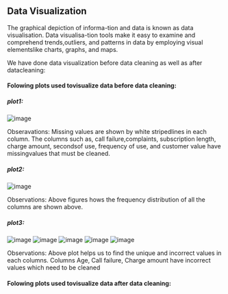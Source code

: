 
## Data Visualization

The graphical depiction of informa-tion and data is known as data visualisation. Data visualisa-tion tools make it easy to examine and comprehend trends,outliers,  and  patterns  in  data  by  employing  visual  elementslike charts, graphs, and maps.

We have done data visualization before data cleaning as well as after datacleaning:

#### Folowing plots used tovisualize data before data cleaning:

##### plot1:

![image](https://user-images.githubusercontent.com/11718567/143506520-56155bd4-b32d-4e31-bcec-0e70edf98888.png)

Obseravations:  Missing  values  are  shown  by  white  stripedlines  in  each  column.  The  columns  such  as,  call  failure,complaints,  subscription  length,  charge  amount,  secondsof  use,  frequency  of  use,  and  customer  value  have  missingvalues that must be cleaned.


##### plot2:

![image](https://user-images.githubusercontent.com/11718567/143506570-122501f0-34b0-42fe-b852-4a181ecd79f6.png)

Observations: Above figures hows the frequency distribution of all the columns are shown above.

##### plot3:
![image](https://user-images.githubusercontent.com/11718567/143506625-7243a465-9e87-4280-9b17-7550c76f27d8.png)
![image](https://user-images.githubusercontent.com/11718567/143506636-0fbaefbe-fb28-4e40-b634-d66bb55215ec.png)
![image](https://user-images.githubusercontent.com/11718567/143506644-253e0407-50b8-4f82-a211-37b31259b1f3.png)
![image](https://user-images.githubusercontent.com/11718567/143506654-8b9fabd8-3bbe-451f-adf3-b7fcdbf9b80f.png)
![image](https://user-images.githubusercontent.com/11718567/143506667-86336d39-02a4-4d92-a26c-1022f545d0a4.png)


Observations: Above plot helps us to find the unique and incorrect values in each columns. Columns Age, Call failure, Charge amount have incorrect values which need to be cleaned







####  Folowing plots used tovisualize data after data cleaning:
